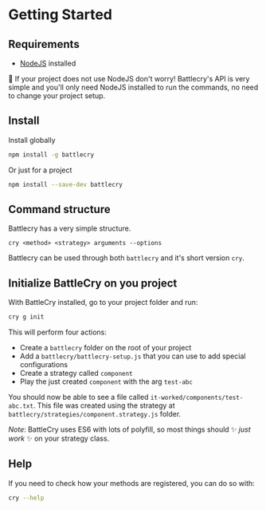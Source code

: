 # Getting Started

## Requirements

* [NodeJS](https://nodejs.org/en/) installed

🎩 If your project does not use NodeJS don't worry! Battlecry's API is very simple and you'll only need NodeJS installed to run the commands, no need to change your project setup.

## Install

Install globally

```sh
npm install -g battlecry
```

Or just for a project

```sh
npm install --save-dev battlecry
```

## Command structure

Battlecry has a very simple structure.

`cry <method> <strategy> arguments --options`

Battlecry can be used through both `battlecry` and it's short version `cry`.

## Initialize BattleCry on you project

With BattleCry installed, go to your project folder and run:

```bash
cry g init
```

This will perform four actions:

* Create a `battlecry` folder on the root of your project
* Add a `battlecry/battlecry-setup.js` that you can use to add special configurations
* Create a strategy called `component`
* Play the just created `component` with the arg `test-abc`

You should now be able to see a file called `it-worked/components/test-abc.txt`. This file was created using the strategy at `battlecry/strategies/component.strategy.js` folder.

_Note_: BattleCry uses ES6 with lots of polyfill, so most things should ✨ _just work_ ✨ on your strategy class.

## Help

If you need to check how your methods are registered, you can do so with:

```bash
cry --help
```
